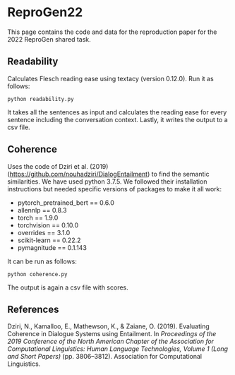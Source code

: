 # ReproGen22
This page contains the code and data for the reproduction paper for the 2022 ReproGen shared task.

## Readability
Calculates Flesch reading ease using textacy (version 0.12.0). Run it as follows:

```
python readability.py
```
It takes all the sentences as input and calculates the reading ease for every sentence including the conversation context. Lastly, it writes the output to a csv file.

## Coherence
Uses the code of Dziri et al. (2019) (https://github.com/nouhadziri/DialogEntailment) to find the semantic similarities.
We have used python 3.7.5. We followed their installation instructions but needed specific versions of packages to make it all work:
- pytorch_pretrained_bert == 0.6.0
- allennlp == 0.8.3
- torch == 1.9.0
- torchvision == 0.10.0
- overrides == 3.1.0
- scikit-learn == 0.22.2
- pymagnitude == 0.1.143

It can be run as follows:

```
python coherence.py
```

The output is again a csv file with scores. 


## References
Dziri, N., Kamalloo, E., Mathewson, K., & Zaiane, O. (2019). Evaluating Coherence in Dialogue Systems using Entailment. In _Proceedings of the 2019 Conference of the North American Chapter of the Association for Computational Linguistics: Human Language Technologies, Volume 1 (Long and Short Papers)_ (pp. 3806–3812). Association for Computational Linguistics.
